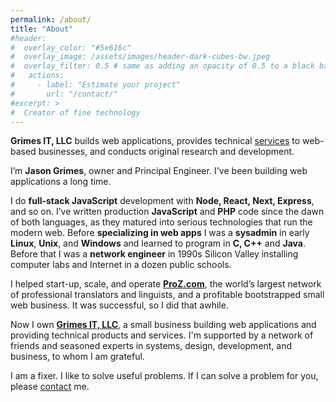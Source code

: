 ```yaml
---
permalink: /about/
title: "About"
#header:
#  overlay_color: "#5e616c"
#  overlay_image: /assets/images/header-dark-cubes-bw.jpeg
#  overlay_filter: 0.5 # same as adding an opacity of 0.5 to a black background
#   actions:
#     - label: "Estimate your project"
#       url: "/contact/"
#excerpt: >
#  Creator of fine technology
---
```


**Grimes IT, LLC** builds web applications, provides technical [services](/services/) to web-based businesses, and conducts original research and development.

I’m **Jason Grimes**, owner and Principal Engineer. 
I've been building web applications a long time.

I do **full-stack JavaScript** development with **Node, React, Next, Express**, and so on.
I’ve written production **JavaScript** and **PHP** code since the dawn of both languages,
as they matured into serious technologies that run the modern web.
Before **specializing in web apps**
I was a **sysadmin** in early **Linux**, **Unix**, and **Windows**
and learned to program in **C, C++** and **Java**.
Before that I was a **network engineer** in 1990s Silicon Valley installing computer labs and Internet in a dozen public schools.

I helped start-up, scale, and operate [**ProZ.com**](https://www.proz.com/),
the world’s largest network of professional translators and linguists,
and a profitable bootstrapped small web business.
It was successful, so I did that awhile.

Now I own [**Grimes IT, LLC**](https://grimesit.com),
a small business building web applications and providing technical products and services.
I'm supported by a network of friends and seasoned experts in systems, design, development, and business,
to whom I am grateful.

I am a fixer. I like to solve useful problems.
If I can solve a problem for you, please [contact](/contact/) me.